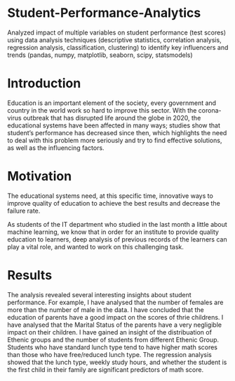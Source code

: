 # Student-Performance-Analytics
Analyzed impact of multiple variables on student performance (test scores) using data analysis techniques (descriptive statistics, correlation analysis, regression analysis, classification, clustering) to identify key influencers and trends (pandas, numpy, matplotlib, seaborn, scipy, statsmodels)

# Introduction
Education is an important element of the society, every government and country in the world work so hard to improve this sector. With the corona-virus outbreak that has disrupted life around the globe in 2020, the educational systems have been affected in many ways; studies show that student’s performance has decreased since then, which highlights the need to deal with this problem more seriously and try to find effective solutions, as well as the influencing factors.

# Motivation
The educational systems need, at this specific time, innovative ways to improve quality of education to achieve the best results and decrease the failure rate.

As students of the IT department who studied in the last month a little about machine learning, we know that in order for an institute to provide quality education to learners, deep analysis of previous records of the learners can play a vital role, and wanted to work on this challenging task.

# Results
The analysis revealed several interesting insights about student performance. For example, I have analysed that the number of females are more than the number of male in the data. I have concluded that the education of parents have a good impact on the scores of thrie childrens. I have analysed that the Marital Status of the parents have a very negligible impact on their children. I have gained an insight of the distribuation of Ethenic groups and the number of students from different Ethenic Group. Students who have standard lunch type tend to have higher math scores than those who have free/reduced lunch type. The regression analysis showed that the lunch type, weekly study hours, and whether the student is the first child in their family are significant predictors of math score.
